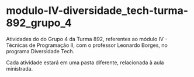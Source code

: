 # modulo-IV-diversidade_tech-turma-892_grupo_4
Atividades do do Grupo 4 da Turma 892, referentes ao módulo IV - Técnicas de Programação II, com o professor Leonardo Borges, no programa Diversidade Tech.

Cada atividade estará em uma pasta diferente, relacionada à aula ministrada.
